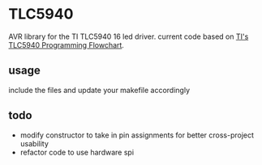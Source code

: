 # TLC5940
AVR library for the TI TLC5940 16 led driver. current code based on [TI's TLC5940 Programming Flowchart](http://www.ti.com/lit/sw/slvc106/slvc106.pdf).

## usage
include the files and update your makefile accordingly

## todo
* modify constructor to take in pin assignments for better cross-project usability
* refactor code to use hardware spi
